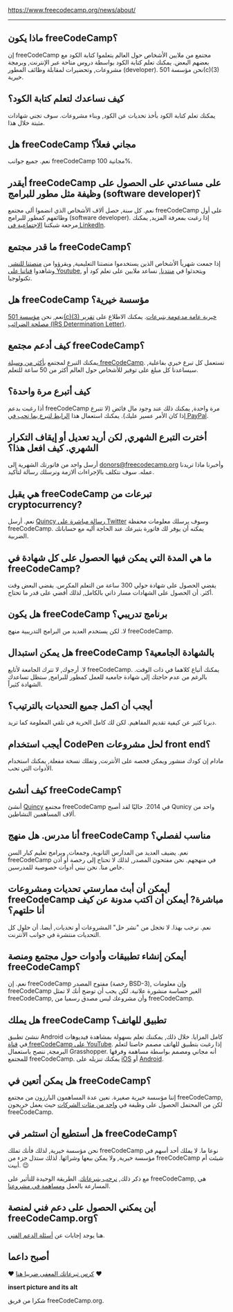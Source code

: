 https://www.freecodecamp.org/news/about/

---

## ماذا يكون freeCodeCamp؟

إن freeCodeCamp مجتمع من ملايين الأشخاص حول العالم يتعلموا كتابة الكود مع بعضهم البعض. يمكنك تعلم كتابة الكود بواسطة دروس متاحة عبر الإنترنت, وبرمجة مشروعات, وتحضيرات لمقابلة وظائف المطور (developer). نحن مؤسسة 501(c)(3) خيرية.

## كيف نساعدك لتعلم كتابة الكود؟

يمكنك تعلم كتابة الكود بأخذ تحديات عن الكود, وبناء مشروعات. سوف تجني شهادات مثبتة خلال هذا.

## هل freeCodeCamp مجاني فعلاً؟

نعم. جميع جوانب freeCodeCamp مجانية 100%.

## أيقدر freeCodeCamp على مساعدتي على الحصول على وظيفة مثل مطور للبرامج (software developer)؟

نعم. كل سنة, حصل ألاف الأشخاص الذي انضموا ألى مجتمع freeCodeCamp على أول وظائفهم كمطور للبرامج (software developer). إذا رغبت بمعرفة المزيد, يمكنك مرجعة شبكتنا [الاجتماعية في LinkedIn](https://www.linkedin.com/school/free-code-camp/people/).

## ما قدر مجتمع freeCodeCamp؟

إذا جمعت شهرياً الأشخاص الذين يستخدموا منصتنا التعليمية, ويقرؤوا من [منصتنا للنشر](https://www.freecodecamp.org/news), وشاهدوا [قناتنا على Youtube](https://youtube.com/freecodecamp), ويتحدثوا في [منتدنا](https://forum.freecodecamp.org/), نساعد ملايين على تعلم كود أو تكنولوجيا.

## هل freeCodeCamp مؤسسة خيرية؟

نعم, نحن [مؤسسة 501(c)(3) خيرية عامة مدعومة بتبرعات](https://www.freecodecamp.org/donate/). يمكنك الاطلاع على [تقرير مصلحة الضرائب (IRS Determination Letter)](https://s3.amazonaws.com/freecodecamp/Free+Code+Camp+Inc+IRS+Determination+Letter.pdf).

## كيف أدعم مجتمع freeCodeCamp؟

يمكنك التبرع لمجتمع [بأكثر من وسيلة freeCodeCamp](https://www.freecodecamp.org/news/how-to-donate-to-free-code-camp/). نستعمل كل تبرع خيري بفاعلية, سيساعدنا كل مبلغ على توفير للأشخاص حول العالم أكثر من 50 ساعة للتعلم.

## كيف أتبرع مرة واحدة؟

أذا رغبت بدعم freeCodeCamp مرة واحدة, يمكنك ذلك عند وجود مال فائض (لا تتبرع إذا كان الأمر عسير عليك). يمكنك استعمال هذا [الرابط لتبرع بما تحب في PayPal](https://paypal.me/freecodecamp).

## أخترت التبرع الشهري, لكن أريد تعديل أو إيقاف التكرار الشهري. كيف افعل هذا؟

أرسل واحد من فاتورتك الشهرية إلى [donors@freecodecamp.org](donors@freecodecamp.org) وأخبرنا ماذا تريدنا عمله. سوف نتكلف بالإجراءات ألازمة ونرسلك رسالة لتأكيد.

## هي يقبل freeCodeCamp تبرعات من cryptocurrency?

نعم. أرسل [Quincy رسالة مباشرة على Twitter](https://twitter.com/ossia) وسوف يرسلك معلومات محفظة freeCodeCamp. يمكنه أن يوفر لك فاتورة بتبرعك عند الحاجة أليه مع حساباتك الضربية.

## ما هي المدة التي يمكن فيها الحصول على كل شهادة في freeCodeCamp?

يقضي الحصول على شهادة حولي 300 ساعة من التعلم المكرس. يقضي البعض وقت أكثر. أن الحصول على الشهادات مسار ذاتي بالكامل, لذلك أقضي على قدر ما تحتاج.

## هل يكون freeCodeCamp برنامج تدريبي؟

لا. لكن يستخدم العديد من البرامج التدريبية منهج freeCodeCamp.

## هل يمكن استبدال freeCodeCamp بالشهادة الجامعية؟

لا. أرجوك, لا تترك الجامعة لأتابع freeCodeCamp. يمكنك أتباع كلاهما في ذات الوقت. بالرغم من عدم حاجتك إلى شهادة جامعية للعمل كمطور للبرامج, ستظل تساعدك الشهادة كثيراً.

## أيجب أن اكمل جميع التحديات بالترتيب؟

دبرنا كثير عن كيفية تقديم المفاهيم. لكن لك كامل الحرية في تلقي المعلومة كما تريد.

## أيجب استخدام CodePen لحل مشروعات front end؟

مادام إن كودك منشور ويمكن فحصه على الأنترنت, وتملك نسخة مفعلة, يمكنك استخدام الأدوات التي تحب.

## كيف أنشئ freeCodeCamp؟

أنشئ [Quincy](https://www.twitter.com/ossia) مجتمع freeCodeCamp في 2014. حاليًا لقد أصبح Qunicy واحد من ألاف المساهمين النشاطين.

## أنا مدرس. هل منهج freeCodeCamp مناسب لفصلي؟

نعم. يضيف العديد من المدارس الثانوية, وجمعات, وبرامج تعليم كبار السن freeCodeCamp في منهجهم. نحن مفتحون المصدر, لذلك لا تحتاج إلى رخصة أو أذن خاص منا. نحن نبني أدوات خصوصية للمدرسين.

## أيمكن أن أبث ممارستي تحديات ومشروعات freeCodeCamp مباشرة? أيمكن أن اكتب مدونة عن كيف أنا حلتهم؟

نعم. نرحب بهذا. لا تخجل من "نشر حل" المشروعات أو تحديات, أيضا. أن حلول كل التحديات منتشرة في جوانب الأنترنت.

## أيمكن إنشاء تطبيقات وأدوات حول مجتمع ومنصة freeCodeCamp؟

نعم. إن freeCodeCamp مفتوح المصدر (رخصة BSD-3), وإن معلومات freeCodeCamp الغير حساسة منشورة علانية. لكن يجب أن توضح أنك لا تمثل freeCodeCamp, وأن مشروعك ليس مصدق رسميا من freeCodeCamp.

## هل يملك freeCodeCamp تطبيق للهاتف؟

ننشئ تطبيق Android كامل المزايا. خلال ذلك, يمكننك تعلم بسهولة بمشاهدة فيديوهات في [قناة freeCodeCamp على YouTube](https://youtube.com/freecodecamp). إذا رغبت بتطبيق للهاتف مصمم خاصتا لتعلم البرمجة, ننصح باستعمال Grasshopper. أنه مجاني ومصمم بواسطة مساهمة وفرقها للمجتمع freeCodeCamp. يمكنك تنزيله على [iOS](https://itunes.apple.com/us/app/id1354133284) أو [Android](https://play.google.com/store/apps/details?id=com.area120.grasshopper&hl=en).

## هل يمكن أتعين في freeCodeCamp؟

إننا مؤسسة خيرية صغيرة. نعين عدة المساهمون البارزون من مجتمع freeCodeCamp, لكن من المحتمل الحصول على وظيفة في [واحد من مئات الشركات](https://www.linkedin.com/school/free-code-camp/people/) حيث يعمل خريجون freeCodeCamp.

## هل أستطيع أن استثمر في freeCodeCamp؟

نحن مؤسسة خيرية, لذلك فأنك تملك freeCodeCamp نوعا ما. لا يملك أحد أسهم في مؤسسة خيرية, ولا يمكن بيعها وشرائها. لذلك ستذل جزء من freeCodeCamp شيئت أم أبيت. 😉

مع ذكر ذلك, [نرحب بتبرعاتك](https://www.freecodecamp.org/donate). الطريقة الوحيدة للتأثير على freeCodeCamp, هي المسارعة بالعمل [ومساهمة في مشروعنا](https://contribute.freecodecamp.org/#/).

## أين يمكني الحصول على دعم فني لمنصة freeCodeCamp.org؟

هنا يوجد إجابات عن [أسئلة الدعم الفني](https://www.freecodecamp.org/arabic/news/support/).

## أصبح داعما

❤️ [كرس تبرعاتك المعفى ضريبا هنا](https://freecodecamp.org/donate/) ❤️

**insert picture and its alt**

شكرا من فريق freeCodeCamp.org.
